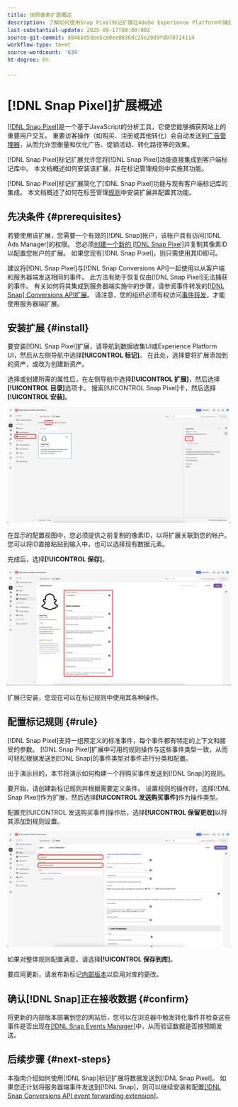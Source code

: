 ```yaml
---
title: 快照像素扩展概述
description: 了解如何使用Snap Pixel标记扩展在Adobe Experience Platform中捕获宝贵的用户交互。
last-substantial-update: 2025-09-17T00:00:00Z
source-git-commit: d846bd5dee5ce0ee8836dc25e20d9fd070714114
workflow-type: tm+mt
source-wordcount: '634'
ht-degree: 0%

---
```


# [!DNL Snap Pixel]扩展概述

[[!DNL Snap Pixel]](https://businesshelp.snapchat.com/s/article/snap-pixel-about)是一个基于JavaScript的分析工具，它使您能够捕获网站上的重要用户交互。 重要访客操作（如购买、注册或其他转化）会自动发送到[广告管理器](http://ads.snapchat.com/)，从而允许您衡量和优化广告、促销活动、转化路径等的效果。

[!DNL Snap Pixel]标记扩展允许您将[!DNL Snap Pixel]功能直接集成到客户端标记库中。 本文档概述如何安装该扩展，并在标记管理规则中实施其功能。

[!DNL Snap Pixel]标记扩展简化了[!DNL Snap Pixel]功能与现有客户端标记库的集成。 本文档概述了如何在标签管理[规则](../../../ui/managing-resources/rules.md)中安装扩展并配置其功能。

## 先决条件 {#prerequisites}

若要使用该扩展，您需要一个有效的[!DNL Snap]帐户，该帐户具有访问[!DNL Ads Manager]的权限。 您必须[创建一个新的 [!DNL Snap Pixel]](https://forbusiness.snapchat.com/advertising/snap-pixel#about)并复制其像素ID以配置您帐户的扩展。 如果您现有[!DNL Snap Pixel]，则只需使用其ID即可。

建议将[!DNL Snap Pixel]与[!DNL Snap Conversions API]一起使用以从客户端和服务器端发送相同的事件。 此方法有助于恢复仅由[!DNL Snap Pixel]无法捕获的事件。 有关如何将其集成到服务器端实施中的步骤，请参阅事件转发的[[!DNL Snap] Conversions API扩展](../../server/snap/overview.md)。 请注意，您的组织必须有权访问[事件转发](../../../ui/event-forwarding/overview.md)，才能使用服务器端扩展。

## 安装扩展 {#install}

要安装[!DNL Snap Pixel]扩展，请导航到数据收集UI或Experience Platform UI，然后从左侧导航中选择&#x200B;**[!UICONTROL 标记]**。 在此处，选择要将扩展添加到的资产，或改为创建新资产。

选择或创建所需的属性后，在左侧导航中选择&#x200B;**[!UICONTROL 扩展]**，然后选择&#x200B;**[!UICONTROL 目录]**&#x200B;选项卡。 搜索[!UICONTROL Snap Pixel]卡，然后选择&#x200B;**[!UICONTROL 安装]**。

![正在为数据收集UI中的[!UICONTROL Snap Pixel]扩展选择[!UICONTROL 安装]按钮。](./images/install.png)

在显示的配置视图中，您必须提供之前复制的像素ID，以将扩展关联到您的帐户。 您可以将ID直接粘贴到输入中，也可以选择现有数据元素。

完成后，选择&#x200B;**[!UICONTROL 保存]**。

![在扩展配置视图中作为数据元素提供的[!DNL Pixel] ID。](./images/configure.png)

扩展已安装，您现在可以在标记规则中使用其各种操作。

## 配置标记规则 {#rule}

[!DNL Snap Pixel]支持一组预定义的标准事件，每个事件都有特定的上下文和接受的参数。 [!DNL Snap Pixel]扩展中可用的规则操作与这些事件类型一致，从而可轻松根据发送到[!DNL Snap]的事件类型对事件进行分类和配置。

出于演示目的，本节将演示如何构建一个将购买事件发送到[!DNL Snap]的规则。

要开始，请创建新标记规则并根据需要定义条件。 设置规则的操作时，选择[!DNL Snap Pixel]作为扩展，然后选择&#x200B;**[!UICONTROL 发送购买事件]**&#x200B;作为操作类型。

配置完[!UICONTROL 发送购买事件]操作后，选择&#x200B;**[!UICONTROL 保留更改]**&#x200B;以将其添加到规则设置。

![为数据收集UI中的规则选择的[!UICONTROL 发送购买事件]操作类型。](./images/action-type.png)

如果对整体规则配置满意，请选择&#x200B;**[!UICONTROL 保存到库]**。

要应用更新，请发布新标记[内部版本](../../../ui/publishing/builds.md)以启用对库的更改。

## 确认[!DNL Snap]正在接收数据 {#confirm}

将更新的内部版本部署到您的网站后，您可以在浏览器中触发转化事件并检查这些事件是否出现在[[!DNL Snap Events Manager]](https://businesshelp.snapchat.com/s/article/events-manager)中，从而验证数据是否按预期发送。

## 后续步骤 {#next-steps}

本指南介绍如何使用[!DNL Snap]标记扩展将数据发送到[!DNL Snap Pixel]。 如果您还计划将服务器端事件发送到[!DNL Snap]，则可以继续安装和配置[[!DNL Snap Conversions API event forwarding extension]](../../server/snap/overview.md)。
